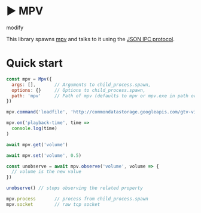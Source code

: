 # ▶️ MPV
modify

This library spawns [mpv](https://mpv.io) and talks to it using the [JSON IPC protocol](https://mpv.io/manual/master/#json-ipc).

# Quick start

```js
const mpv = Mpv({
  args: [],       // Arguments to child_process.spawn,
  options: {}     // Options to child_process.spawn,
  path: 'mpv'     // Path of mpv (defaults to mpv or mpv.exe in path or cwd)
})

mpv.command('loadfile', 'http://commondatastorage.googleapis.com/gtv-videos-bucket/sample/BigBuckBunny.mp4')

mpv.on('playback-time', time =>
  console.log(time)
)

await mpv.get('volume')

await mpv.set('volume', 0.5)

const unobserve = await mpv.observe('volume', volume => {
  // volume is the new value
})

unobserve() // stops observing the related property

mpv.process       // process from child_process.spawn
mpv.socket        // raw tcp socket
```
